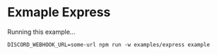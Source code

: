 Exmaple Express
==

Running this example...

```
DISCORD_WEBHOOK_URL=some-url npm run -w examples/express example
```
